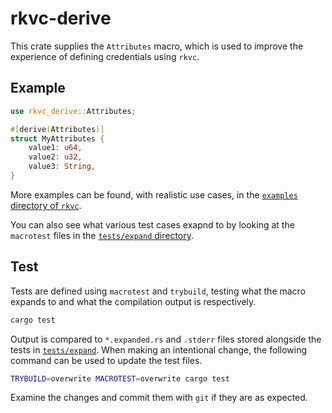 # rkvc-derive

This crate supplies the `Attributes` macro, which is used to improve the experience of defining credentials using `rkvc`.

## Example

```rust
use rkvc_derive::Attributes;

#[derive(Attributes)]
struct MyAttributes {
    value1: u64,
    value2: u32,
    value3: String,
}
```

More examples can be found, with realistic use cases, in the [`examples` directory of `rkvc`](../examples/).

You can also see what various test cases exapnd to by looking at the `macrotest` files in the [`tests/expand` directory](./tests/expand/).

## Test

Tests are defined using `macrotest` and `trybuild`, testing what the macro expands to and what the compilation output is respectively.

```sh
cargo test
```

Output is compared to `*.expanded.rs` and `.stderr` files stored alongside the tests in [`tests/expand`](./tests/expand).
When making an intentional change, the following command can be used to update the test files.

```sh
TRYBUILD=overwrite MACROTEST=overwrite cargo test
```

Examine the changes and commit them with `git` if they are as expected.
